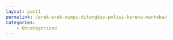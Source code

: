 ```yaml
---
layout: post1
permalink: /erek-erek-mimpi-ditangkap-polisi-karena-narkoba/
categories:
    - Uncategorized
---
```


